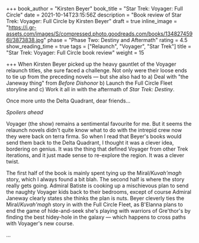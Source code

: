 +++
book_author = "Kirsten Beyer"
book_title = "Star Trek: Voyager: Full Circle"
date = 2021-10-14T23:15:56Z
description = "Book review of Star Trek: Voyager: Full Circle by Kirsten Beyer"
draft = true
inline_image = "https://i.gr-assets.com/images/S/compressed.photo.goodreads.com/books/1348274596l/3873838.jpg"
phase = "Phase Two: Destiny and Aftermath"
rating = 4.5
show_reading_time = true
tags = ["Relaunch", "Voyager", "Star Trek"]
title = "Star Trek: Voyager: Full Circle book review"
weight = 15

+++
When Kirsten Beyer picked up the heavy gauntlet of the Voyager relaunch titles, she sure faced a challenge. Not only were their loose ends to tie up from the preceding novels — but she also had to a) Deal with "the Janeway thing" from _Before Dishonor_ b) Launch the Full Circle Fleet storyline and c) Work it all in with the aftermath of _Star Trek: Destiny_. 

Once more unto the Delta Quadrant, dear friends...

_Spoilers ahead_

<!-- more -->

Voyager (the show) remains a sentimental favourite for me. But it seems the relaunch novels didn't quite know what to do with the intrepid crew now they were back on terra firma. So when I read that Beyer's books would send them back to the Delta Quadrant, I thought it was a clever idea, bordering on genius. It was the thing that defined Voyager from other Trek iterations, and it just made sense to re-explore the region. It was a clever twist. 

The first half of the book is mainly spent tying up the Miral/_Kuvah'magh_ story, which I always found a bit blah. The second half is where the story really gets going. Admiral Batiste is cooking up a mischievous plan to send the naughty Voyager kids back to their bedrooms, except of course Admiral Janeway clearly states she thinks the plan is nuts. Beyer cleverly ties the Miral/_Kuvah'magh_ story in with the Full Circle Fleet, as B'Elanna plans to end the game of hide-and-seek she's playing with warriors of Gre'thor's by finding the best hidey-hole in the galaxy — which happens to cross paths with Voyager's new course. 

...